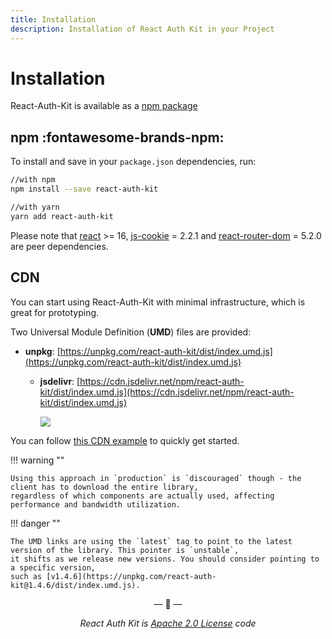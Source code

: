 ```yaml
---
title: Installation
description: Installation of React Auth Kit in your Project
---
```


# Installation

React-Auth-Kit is available as a [npm package](https://www.npmjs.com/package/react-auth-kit)

<div data-ea-publisher="authkitarkadipme" data-ea-type="text" data-ea-keywords="web|react|javascript|python|database|node|mongo" id="installation"></div>

## npm :fontawesome-brands-npm:

To install and save in your `package.json` dependencies, run:

```bash
//with npm
npm install --save react-auth-kit

//with yarn
yarn add react-auth-kit
```

Please note that [react](https://www.npmjs.com/package/react) >= 16,
[js-cookie](https://www.npmjs.com/package/js-cookie) = 2.2.1 and
[react-router-dom](https://www.npmjs.com/package/react-router-dom) = 5.2.0 are peer dependencies.

## CDN

You can start using React-Auth-Kit with minimal infrastructure, which is great for prototyping.

Two Universal Module Definition (**UMD**) files are provided:

- **unpkg**: [https://unpkg.com/react-auth-kit/dist/index.umd.js](https://unpkg.com/react-auth-kit/dist/index.umd.js)
  - **jsdelivr**: [https://cdn.jsdelivr.net/npm/react-auth-kit/dist/index.umd.js](https://cdn.jsdelivr.net/npm/react-auth-kit/dist/index.umd.js)

    [![](https://data.jsdelivr.com/v1/package/npm/react-auth-kit/badge)](https://www.jsdelivr.com/package/npm/react-auth-kit)

You can follow [this CDN example](https://github.com/react-auth-kit/react-auth-kit/tree/master/examples/cdn)
to quickly get started.

!!! warning ""

    Using this approach in `production` is `discouraged` though - the client has to download the entire library,
    regardless of which components are actually used, affecting performance and bandwidth utilization.

!!! danger ""

    The UMD links are using the `latest` tag to point to the latest version of the library. This pointer is `unstable`,
    it shifts as we release new versions. You should consider pointing to a specific version,
    such as [v1.4.6](https://unpkg.com/react-auth-kit@1.4.6/dist/index.umd.js).

<p align="center">&mdash; 🔑  &mdash;</p>
<p align="center"><i>React Auth Kit is <a href="https://github.com/react-auth-kit/react-auth-kit/blob/master/LICENSE">
Apache 2.0 License</a> code</i></p>
